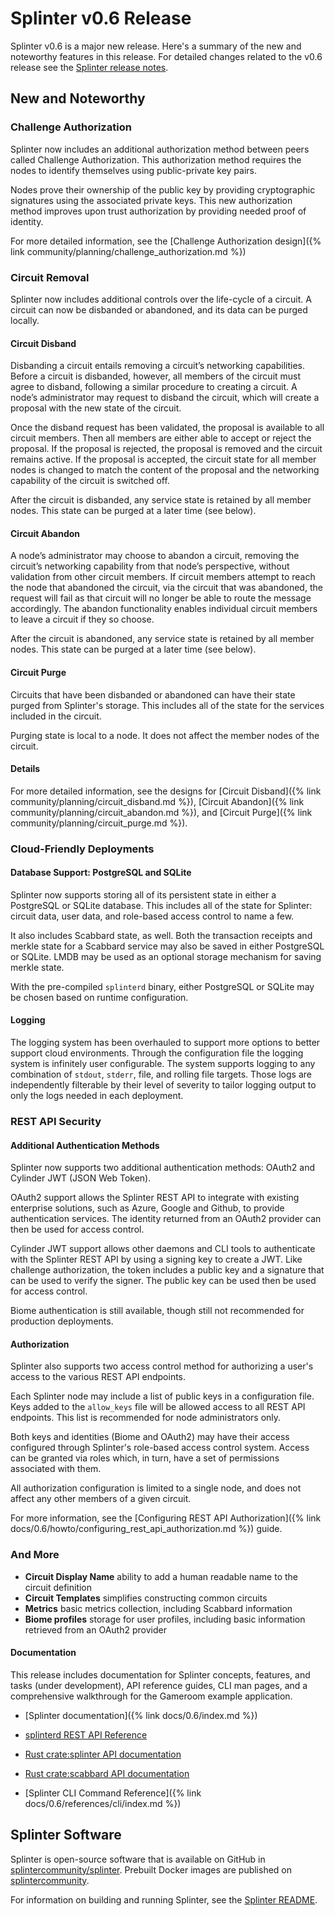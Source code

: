 # Splinter v0.6 Release
<!--
  Copyright 2018-2021 Cargill Incorporated
  Licensed under Creative Commons Attribution 4.0 International License
  https://creativecommons.org/licenses/by/4.0/
-->

Splinter v0.6 is a major new release.  Here's a summary of the new and
noteworthy features in this release. For detailed changes related to the v0.6
release see the [Splinter release
notes](https://github.com/splintercommunity/splinter/blob/0-6/RELEASE_NOTES.md).

## New and Noteworthy

### Challenge Authorization

Splinter now includes an additional authorization method between peers called
Challenge Authorization.  This authorization method requires the nodes to
identify themselves using public-private key pairs.

Nodes prove their ownership of the public key by providing cryptographic
signatures using the associated private keys.  This new authorization method
improves upon trust authorization by providing needed proof of identity.

For more detailed information, see the [Challenge Authorization design]({% link
community/planning/challenge_authorization.md %})

### Circuit Removal

Splinter now includes additional controls over the life-cycle of a circuit.  A
circuit can now be disbanded or abandoned, and its data can be purged locally.

#### Circuit Disband

Disbanding a circuit entails removing a circuit’s networking capabilities.
Before a circuit is disbanded, however, all members of the circuit must agree to
disband, following a similar procedure to creating a circuit. A node’s
administrator may request to disband the circuit, which will create a proposal
with the new state of the circuit.

Once the disband request has been validated, the proposal is available to all
circuit members. Then all members are either able to accept or reject the
proposal. If the proposal is rejected, the proposal is removed and the circuit
remains active. If the proposal is accepted, the circuit state for all member
nodes is changed to match the content of the proposal and the networking
capability of the circuit is switched off.

After the circuit is disbanded, any service state is retained by all member
nodes. This state can be purged at a later time (see below).

#### Circuit Abandon

A node’s administrator may choose to abandon a circuit, removing the circuit’s
networking capability from that node’s perspective, without validation from
other circuit members.  If circuit members attempt to reach the node that
abandoned the circuit, via the circuit that was abandoned, the request will fail
as that circuit will no longer be able to route the message accordingly. The
abandon functionality enables individual circuit members to leave a circuit if
they so choose.

After the circuit is abandoned, any service state is retained by all member
nodes. This state can be purged at a later time (see below).

#### Circuit Purge

Circuits that have been disbanded or abandoned can have their state purged from
Splinter's storage. This includes all of the state for the services included in
the circuit.

Purging state is local to a node. It does not affect the member nodes of the
circuit.

#### Details

For more detailed information, see the designs for [Circuit Disband]({% link
community/planning/circuit_disband.md %}), [Circuit Abandon]({% link
community/planning/circuit_abandon.md %}), and [Circuit Purge]({% link
community/planning/circuit_purge.md %}).

### Cloud-Friendly Deployments

#### Database Support: PostgreSQL and SQLite

Splinter now supports storing all of its persistent state in either a PostgreSQL
or SQLite database. This includes all of the state for Splinter: circuit data,
user data, and role-based access control to name a few.

It also includes Scabbard state, as well. Both the transaction receipts and
merkle state for a Scabbard service may also be saved in either PostgreSQL or
SQLite.  LMDB may be used as an optional storage mechanism for saving merkle
state.

With the pre-compiled `splinterd` binary, either PostgreSQL or SQLite may be
chosen based on runtime configuration.

#### Logging

The logging system has been overhauled to support more options to better support
cloud environments. Through the configuration file the logging system is
infinitely user configurable. The system supports logging to any combination of
`stdout`, `stderr`, file, and rolling file targets. Those logs are independently
filterable by their level of severity to tailor logging output to only the logs
needed in each deployment.

### REST API Security

#### Additional Authentication Methods

Splinter now supports two additional authentication methods: OAuth2 and
Cylinder JWT (JSON Web Token).

OAuth2 support allows the Splinter REST API to integrate with existing
enterprise solutions, such as Azure, Google and Github, to provide
authentication services. The identity returned from an OAuth2 provider can then
be used for access control.

Cylinder JWT support allows other daemons and CLI tools to authenticate with the
Splinter REST API by using a signing key to create a JWT. Like challenge
authorization, the token includes a public key and a signature that can be used
to verify the signer.  The public key can be used then be used for access
control.

Biome authentication is still available, though still not recommended for
production deployments.

#### Authorization

Splinter also supports two access control method for authorizing a user's access
to the various REST API endpoints.

Each Splinter node may include a list of public keys in a configuration file.
Keys added to the `allow_keys` file will be allowed access to all REST API
endpoints.  This list is recommended for node administrators only.

Both keys and identities (Biome and OAuth2) may have their access configured
through Splinter's role-based access control system. Access can be granted via
roles which, in turn, have a set of permissions associated with them.

All authorization configuration is limited to a single node, and does not affect
any other members of a given circuit.

For more information, see the [Configuring REST API Authorization]({% link
docs/0.6/howto/configuring_rest_api_authorization.md %}) guide.

### And More

* **Circuit Display Name** ability to add a human readable name to the circuit
  definition
* **Circuit Templates** simplifies constructing common circuits
* **Metrics** basic metrics collection, including Scabbard information
* **Biome profiles** storage for user profiles, including basic information
  retrieved from an OAuth2 provider

#### Documentation

This release includes documentation for Splinter concepts, features, and tasks
(under development), API reference guides, CLI man pages, and a comprehensive
walkthrough for the Gameroom example application.

* [Splinter documentation]({% link docs/0.6/index.md %})

* [splinterd REST API Reference](/docs/0.6/api/)

* [Rust crate:splinter API
  documentation](https://docs.rs/splinter/latest/splinter/)

* [Rust crate:scabbard API
  documentation](https://docs.rs/scabbard/latest/scabbard)

* [Splinter CLI Command
  Reference]({% link docs/0.6/references/cli/index.md %})

## Splinter Software

Splinter is open-source software that is available on GitHub in
[splintercommunity/splinter](https://github.com/splintercommunity/splinter).
Prebuilt Docker images are published on
[splintercommunity](https://hub.docker.com/u/splintercommunity).

For information on building and running Splinter, see the [Splinter
README](https://github.com/splintercommunity/splinter/blob/0-6/README.md).
